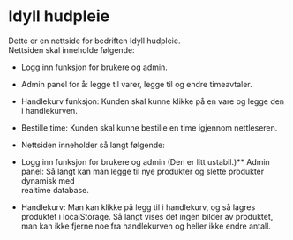 # Idyll hudpleie

Dette er en nettside for bedriften Idyll hudpleie. <br/>
Nettsiden skal inneholde følgende:

* Logg inn funksjon for brukere og admin.
* Admin panel for å: legge til varer, legge til og endre timeavtaler.
* Handlekurv funksjon: Kunden skal kunne klikke på en vare og legge den i handlekurven.
* Bestille time: Kunden skal kunne bestille en time igjennom nettleseren.

* Nettsiden inneholder så langt følgende:
* Logg inn funksjon for brukere og admin (Den er litt ustabil.)**  Admin panel: Så langt kan man legge til nye produkter og slette produkter dynamisk med       
  realtime database.
* Handlekurv: Man kan klikke på legg til i handlekurv, og så lagres produktet i localStorage. Så langt vises det ingen bilder av produktet, man kan ikke fjerne 
 noe fra handlekurven og heller ikke endre antall.
